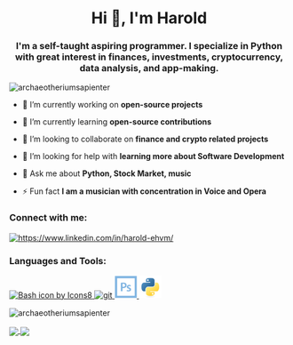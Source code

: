 <h1 align="center">Hi 👋, I'm Harold</h1>
<h3 align="center">I'm a self-taught aspiring programmer. I specialize in Python with great interest in finances, investments, cryptocurrency, data analysis, and app-making.</h3>

<p align="left"> <img src="https://komarev.com/ghpvc/?username=archaeotheriumsapienter&label=Profile%20views&color=0e75b6&style=flat" alt="archaeotheriumsapienter" /> </p>

- 🔭 I’m currently working on **open-source projects**

- 🌱 I’m currently learning **open-source contributions**

- 👯 I’m looking to collaborate on **finance and crypto related projects**

- 🤝 I’m looking for help with **learning more about Software Development**

- 💬 Ask me about **Python, Stock Market, music**

- ⚡ Fun fact **I am a musician with concentration in Voice and Opera**

<h3 align="left">Connect with me:</h3>
<p align="left">
<a href="https://linkedin.com/in/https://www.linkedin.com/in/harold-ehvm/" target="blank"><img align="center" src="https://raw.githubusercontent.com/rahuldkjain/github-profile-readme-generator/master/src/images/icons/Social/linked-in-alt.svg" alt="https://www.linkedin.com/in/harold-ehvm/" height="30" width="40" /></a>
</p>

<h3 align="left">Languages and Tools:</h3>

<p align="left"> <a href="https://www.gnu.org/software/bash/" target="_blank"> <img src="https://img.icons8.com/plasticine/100/000000/bash.png" alt="Bash icon by Icons8" width="45" height="45"/> </a> 
  <a href="https://git-scm.com/" target="_blank"> <img src="https://www.vectorlogo.zone/logos/git-scm/git-scm-icon.svg" alt="git" width="40" height="40"/> </a> 
  <a href="https://www.photoshop.com/en" target="_blank"> <img src="https://raw.githubusercontent.com/devicons/devicon/master/icons/photoshop/photoshop-line.svg" alt="photoshop" width="40" height="40"/> </a> 
  <a href="https://www.python.org" target="_blank"> <img src="https://raw.githubusercontent.com/devicons/devicon/master/icons/python/python-original.svg" alt="python" width="40" height="40"/> </a> </p>
  
<p><img align="center" src="https://github-readme-streak-stats.herokuapp.com/?user=archaeotheriumsapienter&" alt="archaeotheriumsapienter" /></p>
 
<a href="https://github.com/ArchaeotheriumSapienter">
  <img align="center" src="https://github-readme-stats.vercel.app/api?username=ArchaeotheriumSapienter&count_private=true&show_icons=true?&theme=react&include_all_commits=true" />
</a>
<a href="https://github.com/ArchaeotheriumSapienter">
  <img align="center" src="https://github-readme-stats.vercel.app/api/top-langs/?username=ArchaeotheriumSapienter&layout=default&theme=react&langs_count=10" />
</a>


<!---
ArchaeotheriumSapienter/ArchaeotheriumSapienter is a ✨ special ✨ repository because its `README.md` (this file) appears on your GitHub profile.
You can click the Preview link to take a look at your changes.
--->

